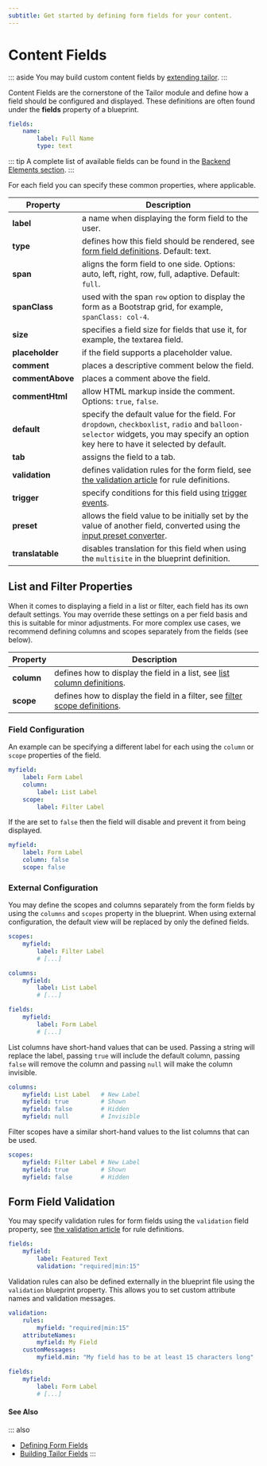 ```yaml
---
subtitle: Get started by defining form fields for your content.
---
```

# Content Fields

::: aside
You may build custom content fields by [extending tailor](../extend/tailor-fields.md).
:::

Content Fields are the cornerstone of the Tailor module and define how a field should be configured and displayed. These definitions are often found under the **fields** property of a blueprint.

```yaml
fields:
    name:
        label: Full Name
        type: text
```

::: tip
A complete list of available fields can be found in the [Backend Elements section](../element/form-fields.md).
:::

For each field you can specify these common properties, where applicable.

Property | Description
------------- | -------------
**label** | a name when displaying the form field to the user.
**type** | defines how this field should be rendered, see [form field definitions](../element/form-fields.md). Default: text.
**span** | aligns the form field to one side. Options: auto, left, right, row, full, adaptive. Default: `full`.
**spanClass** | used with the span `row` option to display the form as a Bootstrap grid, for example, `spanClass: col-4`.
**size** | specifies a field size for fields that use it, for example, the textarea field.
**placeholder** | if the field supports a placeholder value.
**comment** | places a descriptive comment below the field.
**commentAbove** | places a comment above the field.
**commentHtml** | allow HTML markup inside the comment. Options: `true`, `false`.
**default** | specify the default value for the field. For `dropdown`, `checkboxlist`, `radio` and `balloon-selector` widgets, you may specify an option key here to have it selected by default.
**tab** | assigns the field to a tab.
**validation** | defines validation rules for the form field, see [the validation article](../extend/services/validation.md) for rule definitions.
**trigger** | specify conditions for this field using [trigger events](../element/form-fields.md).
**preset** | allows the field value to be initially set by the value of another field, converted using the [input preset converter](../element/form-fields.md).
**translatable** | disables translation for this field when using the `multisite` in the blueprint definition.

## List and Filter Properties

When it comes to displaying a field in a list or filter, each field has its own default settings. You may override these settings on a per field basis and this is suitable for minor adjustments. For more complex use cases, we recommend defining columns and scopes separately from the fields (see below).

Property | Description
------------- | -------------
**column** | defines how to display the field in a list, see [list column definitions](../element/list-columns.md).
**scope** | defines how to display the field in a filter, see [filter scope definitions](../element/filter-scopes.md).

### Field Configuration

An example can be specifying a different label for each using the `column` or `scope` properties of the field.

```yaml
myfield:
    label: Form Label
    column:
        label: List Label
    scope:
        label: Filter Label
```

If the are set to `false` then the field will disable and prevent it from being displayed.

```yaml
myfield:
    label: Form Label
    column: false
    scope: false
```

### External Configuration

You may define the scopes and columns separately from the form fields by using the `columns` and `scopes` property in the blueprint. When using external configuration, the default view will be replaced by only the defined fields.

```yaml
scopes:
    myfield:
        label: Filter Label
        # [...]

columns:
    myfield:
        label: List Label
        # [...]

fields:
    myfield:
        label: Form Label
        # [...]
```

List columns have short-hand values that can be used. Passing a string will replace the label, passing `true` will include the default column, passing `false` will remove the column and passing `null` will make the column invisible.

```yaml
columns:
    myfield: List Label   # New Label
    myfield: true         # Shown
    myfield: false        # Hidden
    myfield: null         # Invisible
```

Filter scopes have a similar short-hand values to the list columns that can be used.

```yaml
scopes:
    myfield: Filter Label # New Label
    myfield: true         # Shown
    myfield: false        # Hidden
```

## Form Field Validation

You may specify validation rules for form fields using the `validation` field property, see [the validation article](../extend/services/validation.md) for rule definitions.

```yaml
fields:
    myfield:
        label: Featured Text
        validation: "required|min:15"
```

Validation rules can also be defined externally in the blueprint file using the `validation` blueprint property. This allows you to set custom attribute names and validation messages.

```yaml
validation:
    rules:
        myfield: "required|min:15"
    attributeNames:
        myfield: My Field
    customMessages:
        myfield.min: "My field has to be at least 15 characters long"

fields:
    myfield:
        label: Form Label
        # [...]
```

#### See Also

::: also
* [Defining Form Fields](../element/form-fields.md)
* [Building Tailor Fields](../extend/tailor-fields.md)
:::
